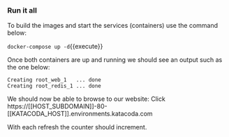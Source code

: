### Run it all


To build the images and start the services (containers) use the command below:

`docker-compose up -d`{{execute}}

Once both containers are up and running we should see an output such as the one below:

```
Creating root_web_1   ... done
Creating root_redis_1 ... done
```

We should now be able to browse to our website:
Click https://[[HOST_SUBDOMAIN]]-80-[[KATACODA_HOST]].environments.katacoda.com

With each refresh the counter should increment.

